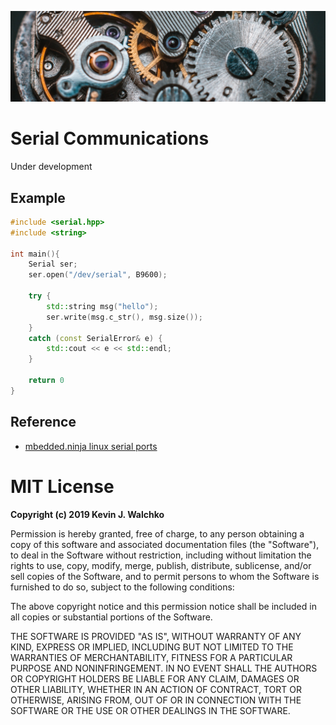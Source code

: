 ![](pics/header.jpg)

# Serial Communications

Under development

## Example

```c++
#include <serial.hpp>
#include <string>

int main(){
    Serial ser;
    ser.open("/dev/serial", B9600);

    try {
        std::string msg("hello");
        ser.write(msg.c_str(), msg.size());
    }
    catch (const SerialError& e) {
        std::cout << e << std::endl;
    }

    return 0
}
```

## Reference

- [mbedded.ninja linux serial ports](https://blog.mbedded.ninja/programming/operating-systems/linux/linux-serial-ports-using-c-cpp/)

# MIT License

**Copyright (c) 2019 Kevin J. Walchko**

Permission is hereby granted, free of charge, to any person obtaining a copy
of this software and associated documentation files (the "Software"), to deal
in the Software without restriction, including without limitation the rights
to use, copy, modify, merge, publish, distribute, sublicense, and/or sell
copies of the Software, and to permit persons to whom the Software is
furnished to do so, subject to the following conditions:

The above copyright notice and this permission notice shall be included in all
copies or substantial portions of the Software.

THE SOFTWARE IS PROVIDED "AS IS", WITHOUT WARRANTY OF ANY KIND, EXPRESS OR
IMPLIED, INCLUDING BUT NOT LIMITED TO THE WARRANTIES OF MERCHANTABILITY,
FITNESS FOR A PARTICULAR PURPOSE AND NONINFRINGEMENT. IN NO EVENT SHALL THE
AUTHORS OR COPYRIGHT HOLDERS BE LIABLE FOR ANY CLAIM, DAMAGES OR OTHER
LIABILITY, WHETHER IN AN ACTION OF CONTRACT, TORT OR OTHERWISE, ARISING FROM,
OUT OF OR IN CONNECTION WITH THE SOFTWARE OR THE USE OR OTHER DEALINGS IN THE
SOFTWARE.
